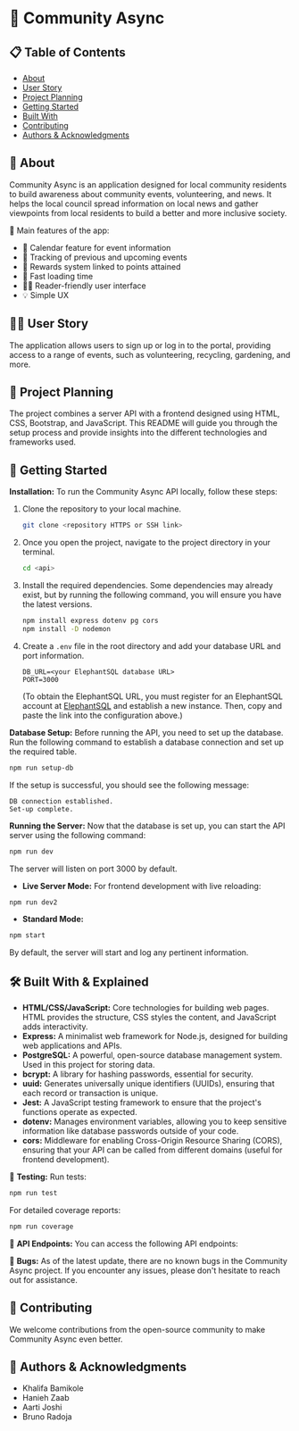 # 🌟 Community Async

## 📋 Table of Contents

- [About](#about)
- [User Story](#user-story)
- [Project Planning](#project-planning)
- [Getting Started](#getting-started)
- [Built With](#built-with)
- [Contributing](#contributing)
- [Authors & Acknowledgments](#authors--acknowledgments)

## 📝 About

Community Async is an application designed for local community residents to build awareness about community events, volunteering, and news. It helps the local council spread information on local news and gather viewpoints from local residents to build a better and more inclusive society.

🚀 Main features of the app:

- 📅 Calendar feature for event information
- 📢 Tracking of previous and upcoming events
- 🌟 Rewards system linked to points attained
- 🚀 Fast loading time
- 👩‍💻 Reader-friendly user interface
- 💡 Simple UX

## 🙋‍♂️ User Story

The application allows users to sign up or log in to the portal, providing access to a range of events, such as volunteering, recycling, gardening, and more.

## 📅 Project Planning

The project combines a server API with a frontend designed using HTML, CSS, Bootstrap, and JavaScript. This README will guide you through the setup process and provide insights into the different technologies and frameworks used.

## 🚀 Getting Started

**Installation:** To run the Community Async API locally, follow these steps:

1. Clone the repository to your local machine.
   
   ```bash
   git clone <repository HTTPS or SSH link>
   ```

2. Once you open the project, navigate to the project directory in your terminal.

   ```bash
   cd <api>
   ```

3. Install the required dependencies. Some dependencies may already exist, but by running the following command, you will ensure you have the latest versions.

   ```bash
   npm install express dotenv pg cors
   npm install -D nodemon
   ```

4. Create a `.env` file in the root directory and add your database URL and port information.

   ```env
   DB_URL=<your ElephantSQL database URL>
   PORT=3000
   ```

   (To obtain the ElephantSQL URL, you must register for an ElephantSQL account at [ElephantSQL](https://www.elephantsql.com/) and establish a new instance. Then, copy and paste the link into the configuration above.)

**Database Setup:** Before running the API, you need to set up the database. Run the following command to establish a database connection and set up the required table.

   ```bash
   npm run setup-db
   ```

   If the setup is successful, you should see the following message:

   ```plaintext
   DB connection established.
   Set-up complete.
   ```

**Running the Server:** Now that the database is set up, you can start the API server using the following command:

   ```bash
   npm run dev
   ```

   The server will listen on port 3000 by default.

   - **Live Server Mode:** For frontend development with live reloading:

   ```bash
   npm run dev2
   ```

   - **Standard Mode:**

   ```bash
   npm start
   ```

   By default, the server will start and log any pertinent information.

## 🛠️ Built With & Explained

- **HTML/CSS/JavaScript:** Core technologies for building web pages. HTML provides the structure, CSS styles the content, and JavaScript adds interactivity.
- **Express:** A minimalist web framework for Node.js, designed for building web applications and APIs.
- **PostgreSQL:** A powerful, open-source database management system. Used in this project for storing data.
- **bcrypt:** A library for hashing passwords, essential for security.
- **uuid:** Generates universally unique identifiers (UUIDs), ensuring that each record or transaction is unique.
- **Jest:** A JavaScript testing framework to ensure that the project's functions operate as expected.
- **dotenv:** Manages environment variables, allowing you to keep sensitive information like database passwords outside of your code.
- **cors:** Middleware for enabling Cross-Origin Resource Sharing (CORS), ensuring that your API can be called from different domains (useful for frontend development).

🧪 **Testing:** Run tests:

```bash
npm run test
```

For detailed coverage reports:

```bash
npm run coverage
```

📡 **API Endpoints:** You can access the following API endpoints:

🐛 **Bugs:** As of the latest update, there are no known bugs in the Community Async project. If you encounter any issues, please don't hesitate to reach out for assistance.

## 🤝 Contributing

We welcome contributions from the open-source community to make Community Async even better.

## 🙌 Authors & Acknowledgments

- Khalifa Bamikole
- Hanieh Zaab
- Aarti Joshi
- Bruno Radoja




